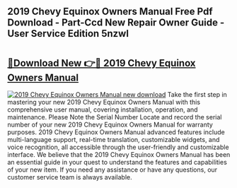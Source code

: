 ## 2019 Chevy Equinox Owners Manual Free Pdf Download - Part-Ccd New Repair Owner Guide - User Service Edition 5nzwl

# <h2><a href="http://bc35011.oget.top/?id=2019+Chevy+Equinox+Owners+Manual">🔗Download New 👉🔴 2019 Chevy Equinox Owners Manual</a></h2>

[![2019 Chevy Equinox Owners Manual new download](https://i.imgur.com/5g1atiW.png)](http://bc35011.oget.top/?id=2019+Chevy+Equinox+Owners+Manual)
Take the first step in mastering your new 2019 Chevy Equinox Owners Manual with this comprehensive user manual, covering installation, operation, and maintenance. Please Note the Serial Number Locate and record the serial number of your new 2019 Chevy Equinox Owners Manual for warranty purposes. 2019 Chevy Equinox Owners Manual advanced features include multi-language support, real-time translation, customizable widgets, and voice recognition, all accessible through the user-friendly and customizable interface. We believe that the 2019 Chevy Equinox Owners Manual has been an essential guide in your quest to understand the features and capabilities of your new item. If you need any assistance or have any questions, our customer service team is always available.
